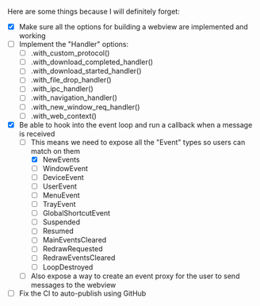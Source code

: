 Here are some things because I will definitely forget:

- [x] Make sure all the options for building a webview are implemented and working
- [ ] Implement the "Handler" options:
  - [ ] .with_custom_protocol()
  - [ ] .with_download_completed_handler()
  - [ ] .with_download_started_handler()
  - [ ] .with_file_drop_handler()
  - [ ] .with_ipc_handler()
  - [ ] .with_navigation_handler()
  - [ ] .with_new_window_req_handler()
  - [ ] .with_web_context()
- [x] Be able to hook into the event loop and run a callback when a message is received
  - [ ] This means we need to expose all the "Event" types so users can match on them
    - [x] NewEvents
    - [ ] WindowEvent
    - [ ] DeviceEvent
    - [ ] UserEvent
    - [ ] MenuEvent
    - [ ] TrayEvent
    - [ ] GlobalShortcutEvent
    - [ ] Suspended
    - [ ] Resumed
    - [ ] MainEventsCleared
    - [ ] RedrawRequested
    - [ ] RedrawEventsCleared
    - [ ] LoopDestroyed
  - [ ] Also expose a way to create an event proxy for the user to send messages to the webview
- [ ] Fix the CI to auto-publish using GitHub